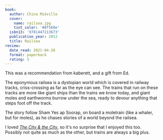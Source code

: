 ```yaml
---
book:
  author: China Miéville
  cover:
    name: railsea.jpg
    tint_color: '#8f560e'
  isbn13: '9781447213673'
  publication_year: 2012
  title: Railsea
review:
  date_read: 2021-04-28
  format: paperback
  rating: 5
---
```


This was a recommendation from kaberett, and a gift from Ed.

The eponymous railsea is a dystopian world which is covered in railway tracks, criss-crossing as far as the eye can see.
The trains that run on these tracks are more like giant ships than the trains we know today, and giant moles and earthworms burrow under the sea, ready to devour anything that steps foot off the track.

The story follow Sham Yes ap Soorap, on board a moletrain (like a whaler, but for moles), as he chases stories of a world beyond the railsea.

I loved [*The City & the City*](/reviews/the-city-and-the-city/), so it's no surprise that I enjoyed this too.
Possibly not quite as much as the other, but trains are always a big plus.
